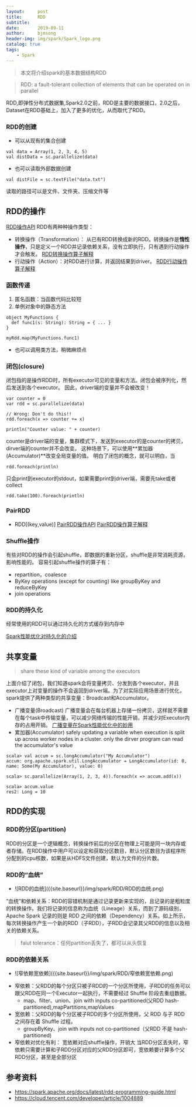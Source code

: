 ```yaml
---
layout:     post
title:      RDD
subtitle:   
date:       2019-09-11
author:     bjmsong
header-img: img/spark/Spark_logo.png
catalog: true
tags:
    - Spark
---
```


> 本文将介绍spark的基本数据结构RDD

>RDD: a fault-tolerant collection of elements that can be operated on in parallel

RDD,即弹性分布式数据集,Spark2.0之前，RDD是主要的数据接口，2.0之后，Dataset在RDD基础上，加入了更多的优化，从而取代了RDD。

### RDD的创建
- 可以从现有的集合创建
```
val data = Array(1, 2, 3, 4, 5)
val distData = sc.parallelize(data)
```
- 也可以读取外部数据创建
```
val distFile = sc.textFile("data.txt")
```
读取的路径可以是文件、文件夹、压缩文件等

## RDD的操作
[RDD操作API](https://spark.apache.org/docs/latest/api/scala/index.html#org.apache.spark.rdd.RDD)
RDD有两种种操作类型：
- 转换操作（Transformation）： 从已有RDD转换成新的RDD。转换操作是**惰性操作**，只是定义一个RDD并记录依赖关系，没有立即执行，只有遇到行动操作才会触发。
[RDD转换操作算子解释](https://www.cnblogs.com/MOBIN/p/5373256.html)
- 行动操作（Action）：对RDD进行计算，并返回结果到driver。
[RDD行动操作算子解释](https://www.cnblogs.com/MOBIN/p/5414490.html)

### 函数传递
1. 匿名函数：当函数代码比较短
2. 单例对象中的静态方法

```
object MyFunctions {
  def func1(s: String): String = { ... }
}

myRdd.map(MyFunctions.func1)
```

- 也可以调用类方法，稍微麻烦点

### 闭包(closure)
闭包指的是操作RDD时，所有executor可见的变量和方法。闭包会被序列化，然后发送到各个executor。
因此，driver端的变量并不会被改变！
```
var counter = 0
var rdd = sc.parallelize(data)

// Wrong: Don't do this!!
rdd.foreach(x => counter += x)

println("Counter value: " + counter)
```
counter是driver端的变量，集群模式下，发送到executor的是counter的拷贝，dirver端的counter并不会改变。
这种场景下，可以使用**累加器(Accumulator)**改变全局变量的值。
明白了闭包的概念，就可以明白，当
```
rdd.foreach(println)
```
只会print到executor的stdout，如果需要print到driver端，需要先take或者collect
```
rdd.take(100).foreach(println)
```

### PairRDD
- RDD[(key,value)]
[PairRDD操作API](https://spark.apache.org/docs/latest/api/scala/index.html#org.apache.spark.rdd.PairRDDFunctions)
[PairRDD操作算子解释](https://www.cnblogs.com/MOBIN/p/5384543.html#9)

### Shuffle操作
有些对RDD的操作会引起shuffle，即数据的重新分区，shuffle是非常消耗资源，影响性能的。
容易引起shuffle操作的算子有：
- repartition，coalesce
- ByKey operations (except for counting) like groupByKey and reduceByKey
- join operations

### RDD的持久化
经常使用的RDD可以通过持久化的方式缓存到内存中

[Spark性能优化对持久化的介绍](https://bjmsong.github.io/2019/09/03/Spark%E6%80%A7%E8%83%BD%E4%BC%98%E5%8C%96%E4%B9%8B%E5%BC%80%E5%8F%91%E8%B0%83%E4%BC%98/)

## 共享变量 
>share these kind of variable among the executors

上面介绍了闭包，我们知道spark会将变量拷贝、分发到各个executor，并且executor上对变量的操作不会返回到driver端。为了对实际应用场景进行优化，spark提供了两种类型的共享变量：Broadcast和Accumulator。
- 广播变量(Broadcast)
广播变量会在每台机器上存储一份拷贝，这样就不需要在每个task中传输变量，可以减少网络传输的性能开销，并减少对Executor内存的占用开销。
[广播变量在Spark性能优化中的妙用](https://bjmsong.github.io/2019/09/03/Spark%E6%80%A7%E8%83%BD%E4%BC%98%E5%8C%96%E4%B9%8B%E6%95%B0%E6%8D%AE%E5%80%BE%E6%96%9C%E8%B0%83%E4%BC%98/)
- 累加器(Accumulator)
safely updating a variable when execution is split up across worker nodes in a cluster. only the dirver program can read the accumulator's value 

```
scala> val accum = sc.longAccumulator("My Accumulator")
accum: org.apache.spark.util.LongAccumulator = LongAccumulator(id: 0, name: Some(My Accumulator), value: 0)

scala> sc.parallelize(Array(1, 2, 3, 4)).foreach(x => accum.add(x))

scala> accum.value
res2: Long = 10
```

## RDD的实现
### RDD的分区(partition)
RDD的分区是一个逻辑概念，转换操作前后的分区在物理上可能是同一块内存或者存储。在RDD操作中用户可以设定和获取分区数目，默认分区数目为该程序所分配到的cpu核数，如果是从HDFS文件创建，默认为文件的分片数。

### RDD的“血统”
<ul> 
<li markdown="1"> 
![RDD的血统]({{site.baseurl}}/img/spark/RDD/RDD的血统.png) 
</li> 
</ul> 

“血统”和依赖关系：RDD的容错机制是通过记录更新来实现的，且记录的是粗粒度的转换操作。我们将记录的信息称为血统（Lineage）关系，而到了源码级别，Apache Spark 记录的则是 RDD 之间的依赖（Dependency）关系。如上所示，每次转换操作产生一个新的RDD（子RDD），子RDD会记录其父RDD的信息以及相关的依赖关系。　

>falut tolerance：任何partition丢失了，都可以从头恢复

### RDD的依赖关系
<ul> 
<li markdown="1"> 
![窄依赖宽依赖]({{site.baseurl}}/img/spark/RDD/窄依赖宽依赖.png) 
</li> 
</ul> 

- 窄依赖：父RDD的每个分区只被子RDD的一个分区所使用，子RDD的任务可以跟父RDD在同一个Executor一起执行，不需要经过 Shuffle 阶段去重组数据。
	- map、filter、union、join with inputs co-partitioned(父RDD hash-partitioned),mapPartitions,mapValues
- 宽依赖：父RDD的每个分区被子RDD的多个分区所使用，父 RDD 与子 RDD 之间存在着 Shuffle 过程。
	- groupByKey、join with inputs not co-partitioned（父RDD 不是 hash-partitioned)
- 窄依赖对优化有利：
  宽依赖对应shuffle操作，开销大
  当RDD分区丢失时，窄依赖只需要计算和子RDD分区对应的父RDD分区即可，宽依赖要计算多个父RDD分区，甚至是全部分区            


## 参考资料
- https://spark.apache.org/docs/latest/rdd-programming-guide.html
- https://cloud.tencent.com/developer/article/1004889
